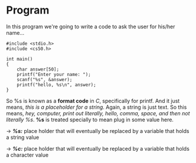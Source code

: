 # Program

In this program we're going to write a code to ask the user for his/her name...

	#include <stdio.h>  
	#include <cs50.h>  

	int main()  
	{  
		char answer[50];  
		printf("Enter your name: ");  
		scanf("%s", &answer);  
		printf("hello, %s\n", answer);  
	}

So %s is known as a **format code** in _C_, specifically for printf. And it just means, _this is a placeholder for a string_. Again, a string is just text. So this means, _hey, computer, print out literally, hello, comma, space, and then not literally %s_. **%s** is treated specially to mean plug in some value here.

→ _**%s:**_ place holder that will eventually be replaced by a variable that holds a string value

→ _**%c:**_ place holder that will eventually be replaced by a variable that holds a character value